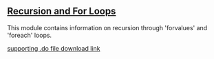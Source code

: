 ## [Recursion and For Loops](https://pjakiela.github.io/stata/loops.mp4)

This module contains information on recursion through 'forvalues' and 'foreach' loops.

[supporting .do file download link](https://pjakiela.github.io/stata/loops.do)
